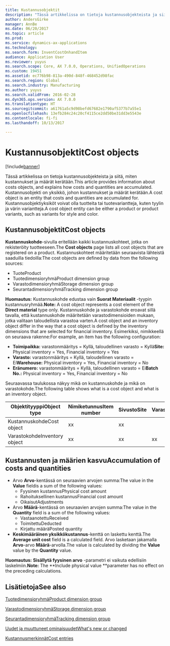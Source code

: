 ```yaml
---
title: Kustannusobjektit
description: "Tässä artikkelissa on tietoja kustannusobjekteista ja siitä, miten kustannukset ja määrät kerätään. Kustannusobjekti on yksikkö, johon kustannukset ja määrät kerätään. Kustannusobjektiyksiköt voivat olla tuotteita tai tuotevariantteja, kuten tyylin ja värin variantteja."
author: AndersGirke
manager: AnnBe
ms.date: 06/20/2017
ms.topic: article
ms.prod: 
ms.service: dynamics-ax-applications
ms.technology: 
ms.search.form: InventCostOnhandItem
audience: Application User
ms.reviewer: yuyus
ms.search.scope: Core, AX 7.0.0, Operations, UnifiedOperations
ms.custom: 19451
ms.assetid: ec776b98-813a-490d-848f-468452d98fac
ms.search.region: Global
ms.search.industry: Manufacturing
ms.author: yuyus
ms.search.validFrom: 2016-02-28
ms.dyn365.ops.version: AX 7.0.0
ms.translationtype: HT
ms.sourcegitcommit: a61761a5c9d98befd67682e1790af5377b7a55e1
ms.openlocfilehash: 13efb284c24c20cf4115ce2dd50be31dd3e5543e
ms.contentlocale: fi-fi
ms.lasthandoff: 10/13/2017

---
```


# <a name="cost-objects"></a><span data-ttu-id="9b10f-105">Kustannusobjektit</span><span class="sxs-lookup"><span data-stu-id="9b10f-105">Cost objects</span></span>

[!include[banner](../includes/banner.md)]


<span data-ttu-id="9b10f-106">Tässä artikkelissa on tietoja kustannusobjekteista ja siitä, miten kustannukset ja määrät kerätään.</span><span class="sxs-lookup"><span data-stu-id="9b10f-106">This article provides information about costs objects, and explains how costs and quantities are accumulated.</span></span> <span data-ttu-id="9b10f-107">Kustannusobjekti on yksikkö, johon kustannukset ja määrät kerätään.</span><span class="sxs-lookup"><span data-stu-id="9b10f-107">A cost object is an entity that costs and quantities are accumulated for.</span></span> <span data-ttu-id="9b10f-108">Kustannusobjektiyksiköt voivat olla tuotteita tai tuotevariantteja, kuten tyylin ja värin variantteja.</span><span class="sxs-lookup"><span data-stu-id="9b10f-108">A cost object entity can be either a product or product variants, such as variants for style and color.</span></span>  

## <a name="cost-objects"></a><span data-ttu-id="9b10f-109">Kustannusobjektit</span><span class="sxs-lookup"><span data-stu-id="9b10f-109">Cost objects</span></span>

<span data-ttu-id="9b10f-110">**Kustannuskohde**-sivulla eritellään kaikki kustannuskohteet, jotka on rekisteröity tuotteeseen.</span><span class="sxs-lookup"><span data-stu-id="9b10f-110">The **Cost objects** page lists all cost objects that are registered on a product.</span></span> <span data-ttu-id="9b10f-111">Kustannuskohteet määritetään seuraavista lähteistä saaduilla tiedoilla:</span><span class="sxs-lookup"><span data-stu-id="9b10f-111">The cost objects are defined by data from the following sources:</span></span>

-   <span data-ttu-id="9b10f-112">Tuote</span><span class="sxs-lookup"><span data-stu-id="9b10f-112">Product</span></span>
-   <span data-ttu-id="9b10f-113">Tuotedimensioryhmä</span><span class="sxs-lookup"><span data-stu-id="9b10f-113">Product dimension group</span></span>
-   <span data-ttu-id="9b10f-114">Varastodimensioryhmä</span><span class="sxs-lookup"><span data-stu-id="9b10f-114">Storage dimension group</span></span>
-   <span data-ttu-id="9b10f-115">Seurantadimensioryhmä</span><span class="sxs-lookup"><span data-stu-id="9b10f-115">Tracking dimension group</span></span>

<span data-ttu-id="9b10f-116">**Huomautus:** Kustannuskohde edustaa vain **Suorat Materiaalit** -tyypin kustannusryhmää.</span><span class="sxs-lookup"><span data-stu-id="9b10f-116">**Note:** A cost object represents a cost element of the **Direct material** type only.</span></span> <span data-ttu-id="9b10f-117">Kustannuskohde ja varastokohde eroavat sillä tavalla, että kustannuskohde määritetään varastodimensioiden mukaan, jotka valitaan taloudellista varastoa varten.</span><span class="sxs-lookup"><span data-stu-id="9b10f-117">A cost object and an inventory object differ in the way that a cost object is defined by the inventory dimensions that are selected for financial inventory.</span></span> <span data-ttu-id="9b10f-118">Esimerkiksi, nimikkeellä on seuraava rakenne:</span><span class="sxs-lookup"><span data-stu-id="9b10f-118">For example, an item has the following configuration:</span></span>

-   <span data-ttu-id="9b10f-119">**Toimipaikka:** varastonmääritys = Kyllä, taloudellinen varasto = Kyllä</span><span class="sxs-lookup"><span data-stu-id="9b10f-119">**Site:** Physical inventory = Yes, Financial inventory = Yes</span></span>
-   <span data-ttu-id="9b10f-120">**Varasto:** varastonmääritys = Kyllä, taloudellinen varasto = Ei</span><span class="sxs-lookup"><span data-stu-id="9b10f-120">**Warehouse:** Physical inventory = Yes, Financial inventory = No</span></span>
-   <span data-ttu-id="9b10f-121">**Eränumero:** varastonmääritys = Kyllä, taloudellinen varasto = Ei</span><span class="sxs-lookup"><span data-stu-id="9b10f-121">**Batch No.:** Physical inventory = Yes, Financial inventory = No</span></span>

<span data-ttu-id="9b10f-122">Seuraavassa taulukossa näkyy mikä on kustannuskohde ja mikä on varastokohde.</span><span class="sxs-lookup"><span data-stu-id="9b10f-122">The following table shows what is a cost object and what is an inventory object.</span></span>

| <span data-ttu-id="9b10f-123">Objektityyppi</span><span class="sxs-lookup"><span data-stu-id="9b10f-123">Object type</span></span>      | <span data-ttu-id="9b10f-124">Nimiketunnus</span><span class="sxs-lookup"><span data-stu-id="9b10f-124">Item number</span></span> | <span data-ttu-id="9b10f-125">Sivusto</span><span class="sxs-lookup"><span data-stu-id="9b10f-125">Site</span></span> | <span data-ttu-id="9b10f-126">Varasto</span><span class="sxs-lookup"><span data-stu-id="9b10f-126">Warehouse</span></span> | <span data-ttu-id="9b10f-127">Eränumero.</span><span class="sxs-lookup"><span data-stu-id="9b10f-127">Batch No.</span></span> |
|------------------|-------------|------|-----------|-----------|
| <span data-ttu-id="9b10f-128">Kustannuskohde</span><span class="sxs-lookup"><span data-stu-id="9b10f-128">Cost object</span></span>      | <span data-ttu-id="9b10f-129">x</span><span class="sxs-lookup"><span data-stu-id="9b10f-129">x</span></span>           | <span data-ttu-id="9b10f-130">x</span><span class="sxs-lookup"><span data-stu-id="9b10f-130">x</span></span>    |           |           |
| <span data-ttu-id="9b10f-131">Varastokohde</span><span class="sxs-lookup"><span data-stu-id="9b10f-131">Inventory object</span></span> | <span data-ttu-id="9b10f-132">x</span><span class="sxs-lookup"><span data-stu-id="9b10f-132">x</span></span>           | <span data-ttu-id="9b10f-133">x</span><span class="sxs-lookup"><span data-stu-id="9b10f-133">x</span></span>    |  <span data-ttu-id="9b10f-134">x</span><span class="sxs-lookup"><span data-stu-id="9b10f-134">x</span></span>        | <span data-ttu-id="9b10f-135">x</span><span class="sxs-lookup"><span data-stu-id="9b10f-135">x</span></span>         |

## <a name="accumulation-of-costs-and-quantities"></a><span data-ttu-id="9b10f-136">Kustannusten ja määrien kasvu</span><span class="sxs-lookup"><span data-stu-id="9b10f-136">Accumulation of costs and quantities</span></span>
-   <span data-ttu-id="9b10f-137">Arvo **Arvo**-kentässä on seuraavien arvojen summa:</span><span class="sxs-lookup"><span data-stu-id="9b10f-137">The value in the **Value** fieldis a sum of the following values:</span></span>
    -   <span data-ttu-id="9b10f-138">Fyysinen kustannus</span><span class="sxs-lookup"><span data-stu-id="9b10f-138">Physical cost amount</span></span>
    -   <span data-ttu-id="9b10f-139">Rahoituksellinen kustannus</span><span class="sxs-lookup"><span data-stu-id="9b10f-139">Financial cost amount</span></span>
    -   <span data-ttu-id="9b10f-140">Oikaisut</span><span class="sxs-lookup"><span data-stu-id="9b10f-140">Adjustments</span></span>
-   <span data-ttu-id="9b10f-141">Arvo **Määrä**-kentässä on seuraavien arvojen summa:</span><span class="sxs-lookup"><span data-stu-id="9b10f-141">The value in the **Quantity** field is a sum of the following values:</span></span>
    -   <span data-ttu-id="9b10f-142">Vastaanotettu</span><span class="sxs-lookup"><span data-stu-id="9b10f-142">Received</span></span>
    -   <span data-ttu-id="9b10f-143">Toimitettu</span><span class="sxs-lookup"><span data-stu-id="9b10f-143">Deducted</span></span>
    -   <span data-ttu-id="9b10f-144">Kirjattu määrä</span><span class="sxs-lookup"><span data-stu-id="9b10f-144">Posted quantity</span></span>
-   <span data-ttu-id="9b10f-145">**Keskimääräinen yksikkökustannus**-kenttä on laskettu kenttä.</span><span class="sxs-lookup"><span data-stu-id="9b10f-145">The **Average unit cost** field is a calculated field.</span></span> <span data-ttu-id="9b10f-146">Arvo lasketaan jakamalla **Arvo**-arvo **Määrä**-arvolla.</span><span class="sxs-lookup"><span data-stu-id="9b10f-146">The value is calculated by dividing the **Value** value by the **Quantity** value.</span></span>

<span data-ttu-id="9b10f-147">**Huomautus:** **Sisällytä fyysinen arvo** -parametri ei vaikuta edellisiin laskelmiin.</span><span class="sxs-lookup"><span data-stu-id="9b10f-147">**Note:** The **Include physical value **parameter has no effect on the preceding calculations.</span></span>

<a name="see-also"></a><span data-ttu-id="9b10f-148">Lisätietoja</span><span class="sxs-lookup"><span data-stu-id="9b10f-148">See also</span></span>
--------

[<span data-ttu-id="9b10f-149">Tuotedimensioryhmä</span><span class="sxs-lookup"><span data-stu-id="9b10f-149">Product dimension group</span></span>](https://technet.microsoft.com/en-us/library/aa499382.aspx)

[<span data-ttu-id="9b10f-150">Varastodimensioryhmä</span><span class="sxs-lookup"><span data-stu-id="9b10f-150">Storage dimension group</span></span>](https://technet.microsoft.com/en-us/library/hh209317.aspx)

[<span data-ttu-id="9b10f-151">Seurantadimensioryhmä</span><span class="sxs-lookup"><span data-stu-id="9b10f-151">Tracking dimension group</span></span>](https://technet.microsoft.com/en-us/library/hh209465.aspx)

[<span data-ttu-id="9b10f-152">Uudet ja muuttuneet ominaisuudet</span><span class="sxs-lookup"><span data-stu-id="9b10f-152">What's new or changed</span></span>](../../fin-and-ops/get-started/whats-new-changed.md)

[<span data-ttu-id="9b10f-153">Kustannusmerkinnät</span><span class="sxs-lookup"><span data-stu-id="9b10f-153">Cost entries</span></span>](cost-entries.md)




